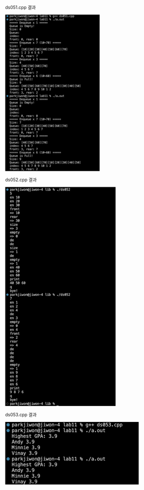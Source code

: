 ds051.cpp 결과<br>

<img src= 'https://github.com/jiwonpark831/22300323_PJW_DS/blob/main/lab11/results/ds051.png' height = 500>

ds052.cpp 결과<br>

<img src= 'https://github.com/jiwonpark831/22300323_PJW_DS/blob/main/lab11/results/ds052.png' height = 700>

ds053.cpp 결과<br>

<img src= 'https://github.com/jiwonpark831/22300323_PJW_DS/blob/main/lab11/results/ds053.png' height = 200>